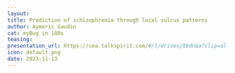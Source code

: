 ```yaml
---
layout:
title: Prediction of schizophrenia through local sulcus patterns
author: Aymeric Gaudin
cat: myBug in 180s
teasing: 
presentation_url: https://cea.talkspirit.com/#/l/drives/8bdnaa?clip=all&type=drive
icon: default.png
date: 2023-11-13
---
```

